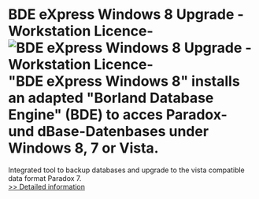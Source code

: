 # BDE eXpress Windows 8 Upgrade -Workstation Licence-<br />![BDE eXpress Windows 8 Upgrade -Workstation Licence-](https://mycommerce.akamaized.net/api/pimages/P300651828/BIG/300651828.JPG)<br />"BDE eXpress Windows 8" installs an adapted "Borland Database Engine" (BDE) to acces Paradox- und dBase-Datenbases under Windows 8, 7 or Vista.
Integrated tool to backup databases and upgrade to the vista compatible data format Paradox 7.<br />[>> Detailed information](https://secure.shareit.com/shareit/product.html?productid=300651828&affiliateid=200057808)